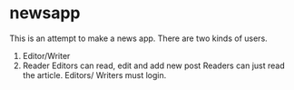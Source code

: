 # newsapp
This is an attempt to make a news app.
There are two kinds of users.
1. Editor/Writer
2. Reader
 Editors can read, edit and add new post
 Readers can just read the article.
 Editors/ Writers must login.
